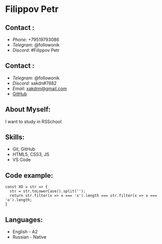 # Filippov Petr

## Contact :

- *Phone*: +79519793086
- *Telegram*: @followonik
- *Discord*: #Filippov Petr

## Contact :

- *Telegram*: @followonik
- *Discord*: xakdn#7882
- *Email*: <xakdnn@gmail.com>
- [GitHub](https://github.com/Zakroll)

## About Myself:
I want to study in RSSchool

## Skills:
+ Git, GitHub
+ HTML5, CSS3, JS
+ VS Code

## Code example:
```
const XO = str => {
  str = str.toLowerCase().split('');
  return str.filter(x => x === 'x').length === str.filter(x => x === 'o').length;
}

```
## Languages:
- English - A2
- Russian - Native 
